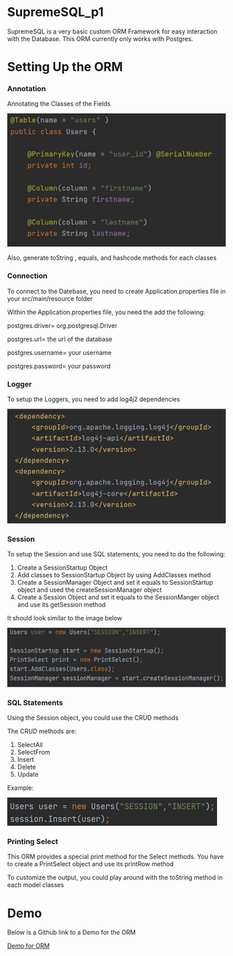 # SupremeSQL_p1
SupremeSQL is a very basic custom ORM Framework for easy interaction with the Database. This ORM currently only works with Postgres. 

# Setting Up the ORM 
### Annotation
Annotating the Classes of the Fields

![Alt text](src/main/resources/Annotation.PNG "Title")

Also, generate toString , equals, and hashcode methods for each classes

### Connection
To connect to the Datebase, you need to create Application.properties file in your src/main/resource folder 

Within the Application.properties file, you need the add the following:

postgres.driver= org.postgresql.Driver

postgres.url= the url of the database

postgres.username= your username

postgres.password= your password

### Logger 
To setup the Loggers, you need to add log4j2 dependencies

![Alt text](src/main/resources/LogImage.png "Title")

### Session
To setup the Session and use SQL statements, you need to do the following:

1) Create a SessionStartup Object
2) Add classes to SessionStartup Object by using AddClasses method
3) Create a SessionManager Object and set it equals to SessionStartup object and used the createSessionManager object
4)  Create a Session Object and set it equals to the SessionManger object and use its getSession method

It should look similar to the image below 

![Alt text](src/main/resources/Setup.png "Title")

### SQL Statements 
Using the Session object, you could use the CRUD methods

The CRUD methods are:
1) SelectAll
2) SelectFrom
3) Insert
4) Delete
5) Update

Example:

![Alt text](src/main/resources/Insert.PNG "Title")

### Printing Select 
This ORM provides a special print method for the Select methods.
You have to create a PrintSelect object and use its printRow method

To customize the output, you could play around with the toString method in each model classes

# Demo
Below is a Github link to a Demo for the ORM

[Demo for ORM](https://github.com/ZGCalvin/SupremeSQLUsage)
